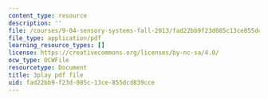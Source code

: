 ```yaml
---
content_type: resource
description: ''
file: /courses/9-04-sensory-systems-fall-2013/fad22bb9f23d085c13ce855dcd839cce_t4IA4GsLMEk.pdf
file_type: application/pdf
learning_resource_types: []
license: https://creativecommons.org/licenses/by-nc-sa/4.0/
ocw_type: OCWFile
resourcetype: Document
title: 3play pdf file
uid: fad22bb9-f23d-085c-13ce-855dcd839cce
---
```

